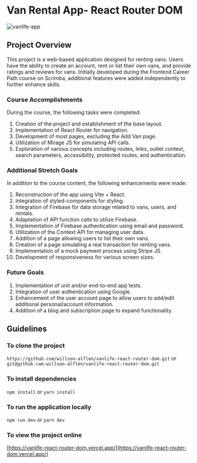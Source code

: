 # Van Rental App- React Router DOM

![vanlife-app](https://github.com/willson-alflen/ebac_food/assets/87523872/0f8aebb3-5165-4722-b5d2-889bb74ec3cf)

## Project Overview
This project is a web-based application designed for renting vans. Users have the ability to create an account, rent or list their own vans, and provide ratings and reviews for vans. Initially developed during the Frontend Career Path course on Scrimba, additional features were added independently to further enhance skills.


### Course Accomplishments
During the course, the following tasks were completed:

1) Creation of the project and establishment of the base layout.
2) Implementation of React Router for navigation.
3) Development of most pages, excluding the Add Van page.
4) Utilization of Mirage JS for simulating API calls.
5) Exploration of various concepts including routes, links, outlet context, search parameters, accessibility, protected routes, and authentication.

### Additional Stretch Goals
In addition to the course content, the following enhancements were made:

1) Reconstruction of the app using Vite + React.
2) Integration of styled-components for styling.
3) Integration of Firebase for data storage related to vans, users, and rentals.
4) Adaptation of API function calls to utilize Firebase.
5) Implementation of Firebase authentication using email and password.
6) Utilization of the Context API for managing user data.
7) Addition of a page allowing users to list their own vans.
8) Creation of a page simulating a real transaction for renting vans.
9) Implementation of a mock payment process using Stripe JS.
10) Development of responsiveness for various screen sizes.

### Future Goals
1) Implementation of unit and/or end-to-end app tests.
2) Integration of user authentication using Google.
3) Enhancement of the user account page to allow users to add/edit additional personal/account information.
4) Addition of a blog and subscription page to expand functionality.

## Guidelines
### To clone the project
`https://github.com/willson-alflen/vanlife-react-router-dom.git` or <br />
`git@github.com:willson-alflen/vanlife-react-router-dom.git`

### To install dependencies
`npm install` or `yarn install`

### To run the application locally
`npm run dev` or `yarn dev`

### To view the project online
 [https://vanlife-react-router-dom.vercel.app/](https://vanlife-react-router-dom.vercel.app/)
